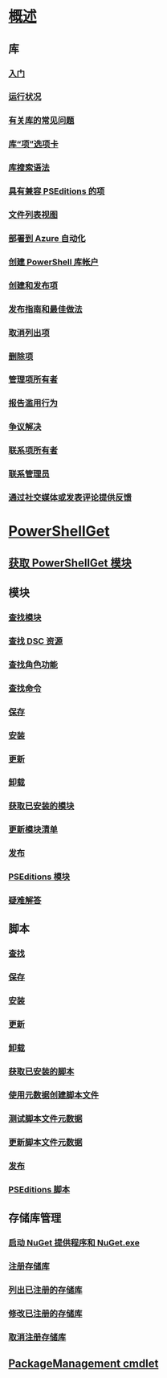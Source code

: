 # [概述](readme.md)
## 库
### [入门](psgallery/psgallery_gettingstarted.md)
### [运行状况](psgallery/psgallery_status.md)
### [有关库的常见问题](psgallery/psgallery_faqs.md)
### [库“项”选项卡](psgallery/psgallery_items_tab.md)
### [库搜索语法](psgallery/psgallery_search_syntax.md)
### [具有兼容 PSEditions 的项](psgallery/psgallery_pseditions.md)
### [文件列表视图](psgallery/psgallery_filelist_feature.md)
### [部署到 Azure 自动化](psgallery/psgallery_deploy_to_azure_automation.md)
### [创建 PowerShell 库帐户](psgallery/psgallery_creating_an_account.md)
### [创建和发布项](psgallery/Creating-and-Publishing-an-item.md)
### [发布指南和最佳做法](psgallery/psgallery-PublishingGuidelines.md)
### [取消列出项](psgallery/psgallery_unlist_items.md)
### [删除项](psgallery/Deleting-Items.md)
### [管理项所有者](psgallery/Managing-Item-Owners.md)
### [报告滥用行为](psgallery/psgallery_report_abuse.md)
### [争议解决](psgallery/psgallery_dispute_resolution.md)
### [联系项所有者](psgallery/psgallery_contacting_item_owners.md)
### [联系管理员](psgallery/psgallery_contacting_administrators.md)
### [通过社交媒体或发表评论提供反馈](psgallery/psgallery-SocialMediaFeedback.md)

# [PowerShellGet](psget/overview.md)
## [获取 PowerShellGet 模块](psget/get_psget_module.md)

## 模块
### [查找模块](psget/module/psget_find-module.md)
### [查找 DSC 资源](psget/module/psget_find-dscresource.md)
### [查找角色功能](psget/module/psget_find-rolecapability.md)
### [查找命令](psget/module/psget_find-command.md)
### [保存](psget/module/psget_save-module.md)
### [安装](psget/module/psget_install-module.md)
### [更新](psget/module/psget_update-module.md)
### [卸载](psget/module/psget_uninstall-module.md)
### [获取已安装的模块](psget/module/psget_get-installedmodule.md)
### [更新模块清单](psget/module/psget_update-modulemanifest.md)
### [发布](psget/module/psget_publish-module.md)
### [PSEditions 模块](psget/module/modulewithpseditionsupport.md)
### [疑难解答](psget/psget_cmdlets_troubleshooting.md)

## 脚本
### [查找](psget/script/psget_find-script.md)
### [保存](psget/script/psget_save-script.md)
### [安装](psget/script/psget_install-script.md)
### [更新](psget/script/psget_update-script.md)
### [卸载](psget/script/psget_uninstall-script.md)
### [获取已安装的脚本](psget/script/psget_get-installedscript.md)
### [使用元数据创建脚本文件](psget/script/psget_new-scriptfileinfo.md)
### [测试脚本文件元数据](psget/script/psget_test-scriptfileinfo.md)
### [更新脚本文件元数据](psget/script/psget_update-scriptfileinfo.md)
### [发布](psget/script/psget_publish-script.md)
### [PSEditions 脚本](psget/script/scriptwithpseditionsupport.md)

## 存储库管理
### [启动 NuGet 提供程序和 NuGet.exe](psget/repository/bootstrapping_nuget_proivder_and_exe.md)
### [注册存储库](psget/repository/psget_register-psrepository.md)
### [列出已注册的存储库](psget/repository/psget_get-psrepository.md)
### [修改已注册的存储库](psget/repository/psget_set-psrepository.md)
### [取消注册存储库](psget/repository/psget_unregister-psrepository.md)

## [PackageManagement cmdlet](psget/oneget/PackageManagement_cmdlets.md)
